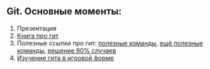 ## Git. Основные моменты:
1. Презентация
2. [Книга про гит](https://git-scm.com/book/ru/v2)
3. Полезные ссылки про гит: [полезные команды](https://ohshitgit.com/), [ещё полезные команды](https://gggritso.com/human-git-aliases), [решение 90% случаев](https://m.xkcd.com/1597/)
4. [Изучение гита в игровой форме](https://learngitbranching.js.org)
